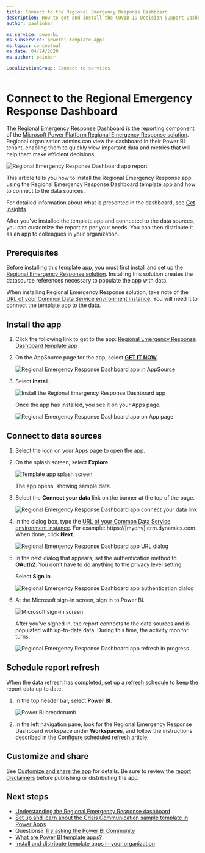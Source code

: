 ```yaml
---
title: Connect to the Regional Emergency Response Dashboard
description: How to get and install the COVID-19 Decision Support Dashboard for regional emergency response template app, and how to connect to data
author: paulinbar

ms.service: powerbi
ms.subservice: powerbi-template-apps
ms.topic: conceptual
ms.date: 04/24/2020
ms.author: painbar

LocalizationGroup: Connect to services
---
```

# Connect to the Regional Emergency Response Dashboard
The Regional Emergency Response Dashboard is the reporting component of the [Microsoft Power Platform Regional Emergency Response solution](https://docs.microsoft.com/powerapps/sample-apps/regional-emergency-response/overview). Regional organization admins can view the dashboard in their Power BI tenant, enabling them to quickly view important data and metrics that will help them make efficient decisions.

![Regional Emergency Response Dashboard app report](media/service-connect-to-regional-emergency-response/service-regional-emergency-response-app-report.png)

This article tells  you how to install the Regional Emergency Response app using the Regional Emergency Response Dashboard template app and how to connect to the data sources.

For detailed information about what is presented in the dashboard, see [Get insights](https://docs.microsoft.com/powerapps/sample-apps/regional-emergency-response/portals-admin-reporting#get-insights).

After you've installed the template app and connected to the data sources, you can customize the report as per your needs. You can then distribute it as an app to colleagues in your organization.

## Prerequisites

Before installing this template app, you must first install and set up the [Regional Emergency Response solution](https://docs.microsoft.com/powerapps/sample-apps/regional-emergency-response/deploy). Installing this solution creates the datasource references necessary to populate the app with data.

When installing Regional Emergency Response solution, take note of the [URL of your Common Data Service environment instance](https://docs.microsoft.com/powerapps/sample-apps/regional-emergency-response/deploy#step-5-configure-and-publish-power-bi-dashboard). You will need it to connect the template app to the data.

## Install the app

1. Click the following link to get to the app: [Regional Emergency Response Dashboard template app](https://appsource.microsoft.com/product/power-bi/powerapps_cxo.regional_response)

1. On the AppSource page for the app, select [**GET IT NOW**](https://appsource.microsoft.com/product/power-bi/powerapps_cxo.regional_response).

    [![Regional Emergency Response Dashboard app in AppSource](media/service-connect-to-regional-emergency-response/service-regional-emergency-response-app-appsource-get-it-now.png)](https://appsource.microsoft.com/product/power-bi/powerapps_cxo.regional_response)

1. Select **Install**. 

    ![Install the Regional Emergency Response Dashboard app](media/service-connect-to-regional-emergency-response/service-regional-emergency-response-select-install.png)

    Once the app has installed, you see it on your Apps page.

   ![Regional Emergency Response Dashboard app on App page](media/service-connect-to-regional-emergency-response/service-regional-emergency-response-app-apps-page-icon.png)

## Connect to data sources

1. Select the icon on your Apps page to open the app.

1. On the splash screen, select **Explore**.

   ![Template app splash screen](media/service-connect-to-regional-emergency-response/service-regional-emergency-response-app-splash-screen.png)

   The app opens, showing sample data.

1. Select the **Connect your data** link on the banner at the top of the page.

   ![Regional Emergency Response Dashboard app connect your data link](media/service-connect-to-regional-emergency-response/service-regional-emergency-response-app-connect-data.png)

1. In the dialog box, type the [URL of your Common Data Service environment instance](https://docs.microsoft.com/powerapps/sample-apps/emergency-response/deploy-configure#publish-the-power-bi-dashboard). For example: https://[myenv].crm.dynamics.com. When done, click **Next**.

   ![Regional Emergency Response Dashboard app URL dialog](media/service-connect-to-regional-emergency-response/service-regional-emergency-response-app-url-dialog.png)

1. In the next dialog that appears, set the authentication method to **OAuth2**. You don't have to do anything to the privacy level setting.

   Select **Sign in**.

   ![Regional Emergency Response Dashboard app authentication dialog](media/service-connect-to-regional-emergency-response/service-regional-emergency-response-app-authentication-dialog.png)

1. At the Microsoft sign-in screen, sign in to Power BI.

   ![Microsoft sign-in screen](media/service-connect-to-regional-emergency-response/service-regional-emergency-response-app-microsoft-login.png)

   After you've signed in, the report connects to the data sources and is populated with up-to-date data. During this time, the activity monitor turns.

   ![Regional Emergency Response Dashboard app refresh in progress](media/service-connect-to-regional-emergency-response/service-regional-emergency-response-app-refresh-monitor.png)

## Schedule report refresh

When the data refresh has completed, [set up a refresh schedule](../refresh-scheduled-refresh.md) to keep the report data up to date.

1. In the top header bar, select **Power BI**.

   ![Power BI breadcrumb](media/service-connect-to-regional-emergency-response/service-regional-emergency-response-app-powerbi-breadcrumb.png)

1. In the left navigation pane, look for the Regional Emergency Response Dashboard workspace under **Workspaces**, and follow the instructions described in the [Configure scheduled refresh](../refresh-scheduled-refresh.md) article.

## Customize and share

See [Customize and share the app](../service-template-apps-install-distribute.md#customize-and-share-the-app) for details. Be sure to review the [report disclaimers](https://docs.microsoft.com/powerapps/sample-apps/regional-emergency-response/overview#disclaimer) before publishing or distributing the app.

## Next steps
* [Understanding the Regional Emergency Response dashboard](https://docs.microsoft.com/powerapps/sample-apps/regional-emergency-response/portals-admin-reporting#get-insights)
* [Set up and learn about the Crisis Communication sample template in Power Apps](https://docs.microsoft.com/powerapps/maker/canvas-apps/sample-crisis-communication-app)
* Questions? [Try asking the Power BI Community](https://community.powerbi.com/)
* [What are Power BI template apps?](../service-template-apps-overview.md)
* [Install and distribute template apps in your organization](../service-template-apps-install-distribute.md)
